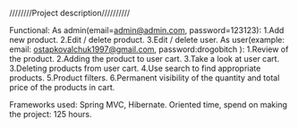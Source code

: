 ////////Project description//////////

Functional:
As admin(email=admin@admin.com, password=123123):
1.Add new product.
2.Edit / delete product.
3.Edit / delete user.
As user(example: email: ostapkovalchuk1997@gmail.com, password:drogobitch ):
1.Review of the product.
2.Adding the product to user cart.
3.Take a look at user cart.
3.Deleting products from user cart.
4.Use search to find appropriate products.
5.Product filters.
6.Permanent visibility of the quantity and total price of the products in cart.


Frameworks used: Spring MVC, Hibernate.
Oriented time, spend on making the project: 125 hours.